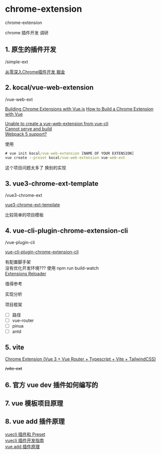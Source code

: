 # chrome-extension
chrome-extension

chrome 插件开发 调研

## 1. 原生的插件开发

/simple-ext

[从零深入Chrome插件开发 掘金](https://juejin.cn/post/7035782439590952968)

## 2. kocal/vue-web-extension

/vue-web-ext

[Building Chrome Extensions with Vue.js](https://medium.com/@simoneldevig_80359/building-chrome-extensions-with-vue-js-cafaefb82bd4)
[How to Build a Chrome Extension with Vue](https://www.sitepoint.com/build-vue-chrome-extension/)

[Unable to create a vue-web-extension from vue-cli](https://stackoverflow.com/questions/66784850/unable-to-create-a-vue-web-extension-from-vue-cli)  
[Cannot serve and build](https://github.com/Kocal/vue-web-extension/issues/683)  
[Webpack 5 support?](https://github.com/adambullmer/vue-cli-plugin-browser-extension/issues/126)

使用 
```cmd
# vue init kocal/vue-web-extension [NAME OF YOUR EXTENSION]
vue create --preset kocal/vue-web-extension vue-web-ext 
```

这个项目问题太多了 换别的实现


## 3. vue3-chrome-ext-template

/vue3-chrome-ext

[vue3-chrome-ext-template](https://github.com/cinob/vue3-chrome-ext-template)

比较简单的项目模板

## 4. vue-cli-plugin-chrome-extension-cli

/vue-plugin-cli     

[vue-cli-plugin-chrome-extension-cli](https://github.com/sanyu1225/vue-cli-plugin-chrome-extension-cli/tree/60a6d0e96fb66642b73742bde18fabf888321d97)

有配置脚手架  
没有优化开发环境??? 使用 npm run build-watch  
[Extensions Reloader](https://chrome.google.com/webstore/detail/extensions-reloader/fimgfedafeadlieiabdeeaodndnlbhid)

值得参考

实现分析

项目框架

- [ ] 路径
- [ ] vue-router
- [ ] pinua
- [ ] antd

## 5. vite
[Chrome Extension (Vue 3 + Vue Router + Typescript + Vite + TailwindCSS)](https://dev.to/rezvitsky/chrome-extension-vue-3-vue-router-typescript-vite-tailwindcss-42d0)

<s>/vite-ext </s>



## 6. 官方 vue dev 插件如何编写的

## 7. vue 模板项目原理 

## 8. vue add 插件原理
[vuecli 插件和 Preset](https://cli.vuejs.org/zh/guide/plugins-and-presets.html#%E6%8F%92%E4%BB%B6)  
[vuecli 插件开发指南](https://cli.vuejs.org/zh/dev-guide/plugin-dev.html)  
[vue add 插件原理](https://github.com/thetime50/note/blob/master/%E6%97%A5%E5%BF%97/2022/log-2022-05.md#vue-add-插件原理)

